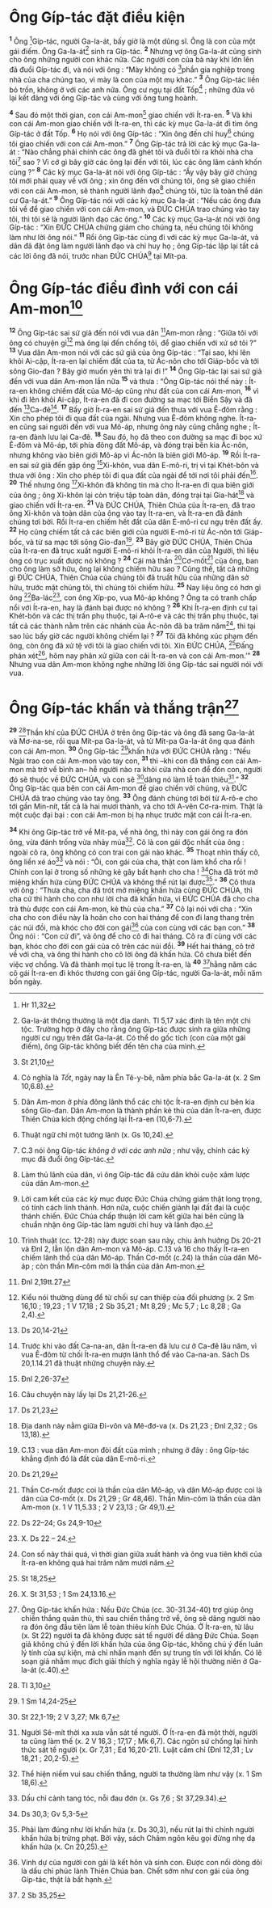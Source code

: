 # Ông Gíp-tác đặt điều kiện
<sup><b>1</b></sup> Ông [^1*]Gíp-tác, người Ga-la-át, bấy giờ là một dũng sĩ. Ông là con của một gái điếm. Ông Ga-la-át[^1] sinh ra Gíp-tác. <sup><b>2</b></sup> Nhưng vợ ông Ga-la-át cũng sinh cho ông những người con khác nữa. Các người con của bà này khi lớn lên đã đuổi Gíp-tác đi, và nói với ông : “Mày không có [^2*]phần gia nghiệp trong nhà của cha chúng tao, vì mày là con của một mụ khác.” <sup><b>3</b></sup> Ông Gíp-tác liền bỏ trốn, không ở với các anh nữa. Ông cư ngụ tại đất Tốp[^2] ; những đứa vô lại kết đảng với ông Gíp-tác và cùng với ông tung hoành.

<sup><b>4</b></sup> Sau đó một thời gian, con cái Am-mon[^3] giao chiến với Ít-ra-en. <sup><b>5</b></sup> Và khi con cái Am-mon giao chiến với Ít-ra-en, thì các kỳ mục Ga-la-át đi tìm ông Gíp-tác ở đất Tốp. <sup><b>6</b></sup> Họ nói với ông Gíp-tác : “Xin ông đến chỉ huy[^4] chúng tôi giao chiến với con cái Am-mon.” <sup><b>7</b></sup> Ông Gíp-tác trả lời các kỳ mục Ga-la-át : “Nào chẳng phải chính các ông đã ghét tôi và đuổi tôi ra khỏi nhà cha tôi[^5] sao ? Vì cớ gì bây giờ các ông lại đến với tôi, lúc các ông lâm cảnh khốn cùng ?” <sup><b>8</b></sup> Các kỳ mục Ga-la-át nói với ông Gíp-tác : “Ấy vậy bây giờ chúng tôi mới phải quay về với ông ; xin ông đến với chúng tôi, ông sẽ giao chiến với con cái Am-mon, sẽ thành người lãnh đạo[^6] chúng tôi, tức là toàn thể dân cư Ga-la-át.” <sup><b>9</b></sup> Ông Gíp-tác nói với các kỳ mục Ga-la-át : “Nếu các ông đưa tôi về để giao chiến với con cái Am-mon, và ĐỨC CHÚA trao chúng vào tay tôi, thì tôi sẽ là người lãnh đạo các ông.” <sup><b>10</b></sup> Các kỳ mục Ga-la-át nói với ông Gíp-tác : “Xin ĐỨC CHÚA chứng giám cho chúng ta, nếu chúng tôi không làm như lời ông nói.” <sup><b>11</b></sup> Rồi ông Gíp-tác cùng đi với các kỳ mục Ga-la-át, và dân đã đặt ông làm người lãnh đạo và chỉ huy họ ; ông Gíp-tác lặp lại tất cả các lời ông đã nói, trước nhan ĐỨC CHÚA[^7] tại Mít-pa.

# Ông Gíp-tác điều đình với con cái Am-mon[^8]
<sup><b>12</b></sup> Ông Gíp-tác sai sứ giả đến nói với vua dân [^3*]Am-mon rằng : “Giữa tôi với ông có chuyện gì[^9] mà ông lại đến chống tôi, để giao chiến với xứ sở tôi ?” <sup><b>13</b></sup> Vua dân Am-mon nói với các sứ giả của ông Gíp-tác : “Tại sao, khi lên khỏi Ai-cập, Ít-ra-en lại chiếm đất của ta, từ Ác-nôn cho tới Giáp-bốc và tới sông Gio-đan ? Bây giờ muốn yên thì trả lại đi !” <sup><b>14</b></sup> Ông Gíp-tác lại sai sứ giả đến với vua dân Am-mon lần nữa <sup><b>15</b></sup> và thưa : “Ông Gíp-tác nói thế này : Ít-ra-en không chiếm đất của Mô-áp cũng như đất của con cái Am-mon, <sup><b>16</b></sup> vì khi đi lên khỏi Ai-cập, Ít-ra-en đã đi con đường sa mạc tới Biển Sậy và đã đến [^4*]Ca-đê[^10]. <sup><b>17</b></sup> Bấy giờ Ít-ra-en sai sứ giả đến thưa với vua Ê-đôm rằng : Xin cho phép tôi đi qua đất của ngài. Nhưng vua Ê-đôm không nghe. Ít-ra-en cũng sai người đến với vua Mô-áp, nhưng ông này cũng chẳng nghe ; Ít-ra-en đành lưu lại Ca-đê. <sup><b>18</b></sup> Sau đó, họ đã theo con đường sa mạc đi bọc xứ Ê-đôm và Mô-áp, tới phía đông đất Mô-áp, và đóng trại bên kia Ác-nôn, nhưng không vào biên giới Mô-áp vì Ác-nôn là biên giới Mô-áp. <sup><b>19</b></sup> Rồi Ít-ra-en sai sứ giả đến gặp ông [^5*]Xi-khôn, vua dân E-mô-ri, trị vì tại Khét-bôn và thưa với ông : Xin cho phép tôi đi qua đất của ngài để tới nơi tôi phải đến[^11]. <sup><b>20</b></sup> Thế nhưng ông [^6*]Xi-khôn đã không tin mà cho Ít-ra-en đi qua biên giới của ông ; ông Xi-khôn lại còn triệu tập toàn dân, đóng trại tại Gia-hát[^12] và giao chiến với Ít-ra-en. <sup><b>21</b></sup> Và ĐỨC CHÚA, Thiên Chúa của Ít-ra-en, đã trao ông Xi-khôn và toàn dân của ông vào tay Ít-ra-en, và Ít-ra-en đã đánh chúng tơi bời. Rồi Ít-ra-en chiếm hết đất của dân E-mô-ri cư ngụ trên đất ấy. <sup><b>22</b></sup> Họ cũng chiếm tất cả các biên giới của người E-mô-ri từ Ác-nôn tới Giáp-bốc, và từ sa mạc tới sông Gio-đan[^13]. <sup><b>23</b></sup> Bây giờ ĐỨC CHÚA, Thiên Chúa của Ít-ra-en đã trục xuất người E-mô-ri khỏi Ít-ra-en dân của Người, thì liệu ông có trục xuất được nó không ? <sup><b>24</b></sup> Cái mà thần [^7*]Cơ-mốt[^14] của ông, ban cho ông làm sở hữu, ông lại không chiếm hữu sao ? Cũng thế, tất cả những gì ĐỨC CHÚA, Thiên Chúa của chúng tôi đã truất hữu của những dân sở hữu, trước mặt chúng tôi, thì chúng tôi chiếm hữu. <sup><b>25</b></sup> Nay liệu ông có hơn gì ông [^8*]Ba-lác[^15], con ông Xíp-po, vua Mô-áp không ? Ông ta có tranh chấp nổi với Ít-ra-en, hay là đánh bại được nó không ? <sup><b>26</b></sup> Khi Ít-ra-en định cư tại Khét-bôn và các thị trấn phụ thuộc, tại A-rô-e và các thị trấn phụ thuộc, tại tất cả các thành nằm trên các nhánh của Ác-nôn đã ba trăm năm[^16], thì tại sao lúc bấy giờ các người không chiếm lại ? <sup><b>27</b></sup> Tôi đã không xúc phạm đến ông, còn ông đã xử tệ với tôi là giao chiến với tôi. Xin ĐỨC CHÚA, [^9*]Đấng phán xét[^17], hôm nay phân xử giữa con cái Ít-ra-en và con cái Am-mon.’” <sup><b>28</b></sup> Nhưng vua dân Am-mon không nghe những lời ông Gíp-tác sai người nói với vua.

# Ông Gíp-tác khấn và thắng trận[^18]
<sup><b>29</b></sup> [^10*]Thần khí của ĐỨC CHÚA ở trên ông Gíp-tác và ông đã sang Ga-la-át và Mơ-na-se, rồi qua Mít-pa Ga-la-át, và từ Mít-pa Ga-la-át ông qua đánh con cái Am-mon. <sup><b>30</b></sup> Ông Gíp-tác [^11*]khấn hứa với ĐỨC CHÚA rằng : “Nếu Ngài trao con cái Am-mon vào tay con, <sup><b>31</b></sup> thì –khi con đã thắng con cái Am-mon mà trở về bình an– hễ người nào ra khỏi cửa nhà con để đón con, người đó sẽ thuộc về ĐỨC CHÚA, và con sẽ [^12*]dâng nó làm lễ toàn thiêu[^19].” <sup><b>32</b></sup> Ông Gíp-tác qua bên con cái Am-mon để giao chiến với chúng, và ĐỨC CHÚA đã trao chúng vào tay ông. <sup><b>33</b></sup> Ông đánh chúng tơi bời từ A-rô-e cho tới gần Min-nít, tất cả là hai mươi thành, và cho tới A-vên Cơ-ra-mim. Thật là một cuộc đại bại : con cái Am-mon bị hạ nhục trước mặt con cái Ít-ra-en.

<sup><b>34</b></sup> Khi ông Gíp-tác trở về Mít-pa, về nhà ông, thì này con gái ông ra đón ông, vừa đánh trống vừa nhảy múa[^20]. Cô là con gái độc nhất của ông : ngoài cô ra, ông không có con trai con gái nào khác. <sup><b>35</b></sup> Thoạt nhìn thấy cô, ông liền xé áo[^21] và nói : “Ôi, con gái của cha, thật con làm khổ cha rồi ! Chính con lại ở trong số những kẻ gây bất hạnh cho cha ! [^13*]Cha đã trót mở miệng khấn hứa cùng ĐỨC CHÚA và không thể rút lại được[^22].” <sup><b>36</b></sup> Cô thưa với ông : “Thưa cha, cha đã trót mở miệng khấn hứa cùng ĐỨC CHÚA, thì cha cứ thi hành cho con như lời cha đã khấn hứa, vì ĐỨC CHÚA đã cho cha trả thù được con cái Am-mon, kẻ thù của cha.” <sup><b>37</b></sup> Cô lại nói với cha : “Xin cha cho con điều này là hoãn cho con hai tháng để con đi lang thang trên các núi đồi, mà khóc cho đời con gái[^23] của con cùng với các bạn con.” <sup><b>38</b></sup> Ông nói : “Con cứ đi”, và ông để cho cô đi hai tháng. Cô ra đi cùng với các bạn, khóc cho đời con gái của cô trên các núi đồi. <sup><b>39</b></sup> Hết hai tháng, cô trở về với cha, và ông thi hành cho cô lời ông đã khấn hứa. Cô chưa biết đến việc vợ chồng. Và đã thành mọi tục lệ trong Ít-ra-en, là <sup><b>40</b></sup> [^14*]hằng năm các cô gái Ít-ra-en đi khóc thương con gái ông Gíp-tác, người Ga-la-át, mỗi năm bốn ngày.

[^1]: Ga-la-át thông thường là một địa danh. Tl 5,17 xác định là tên một chi tộc. Trường hợp ở đây cho rằng ông Gíp-tác được sinh ra giữa những người cư ngụ trên đất Ga-la-át. Có thể do gốc tích (con của một gái điếm), ông Gíp-tác không biết đến tên cha của mình.
[^2]: Có nghĩa là <i>Tốt</i>, ngày nay là Ên Tê-y-bê, nằm phía bắc Ga-la-át (x. 2 Sm 10,6.8).
[^3]: Dân Am-mon ở phía đông lãnh thổ các chi tộc Ít-ra-en định cư bên kia sông Gio-đan. Dân Am-mon là thành phần kẻ thù của dân Ít-ra-en, được Thiên Chúa kích động chống lại Ít-ra-en (10,6-7).
[^4]: Thuật ngữ chỉ một tướng lãnh (x. Gs 10,24).
[^5]: C.3 nói ông Gíp-tác <i>không ở với các anh nữa</i> ; như vậy, chính các kỳ mục đã đuổi ông Gíp-tác.
[^6]: Làm thủ lãnh của dân, vì ông Gíp-tác đã cứu dân khỏi cuộc xâm lược của dân Am-mon.
[^7]: Lời cam kết của các kỳ mục được Đức Chúa chứng giám thật long trọng, có tính cách linh thánh. Hơn nữa, cuộc chiến giành lại đất đai là cuộc thánh chiến. Đức Chúa chấp thuận lời cam kết giữa hai bên cũng là chuẩn nhận ông Gíp-tác làm người chỉ huy và lãnh đạo.
[^8]: Trình thuật (cc. 12-28) này được soạn sau này, chịu ảnh hưởng Ds 20-21 và Đnl 2, lẫn lộn dân Am-mon và Mô-áp. C.13 và 16 cho thấy Ít-ra-en chiếm lãnh thổ của dân Mô-áp. Thần Cơ-mốt (c.24) là thần của dân Mô-áp ; còn thần Min-côm mới là thần của dân Am-mon.
[^9]: Kiểu nói thường dùng để từ chối sự can thiệp của đối phương (x. 2 Sm 16,10 ; 19,23 ; 1 V 17,18 ; 2 Sb 35,21 ; Mt 8,29 ; Mc 5,7 ; Lc 8,28 ; Ga 2,4).
[^10]: Trước khi vào đất Ca-na-an, dân Ít-ra-en đã lưu cư ở Ca-đê lâu năm, vì vua Ê-đôm từ chối Ít-ra-en mượn lãnh thổ để vào Ca-na-an. Sách Ds 20,1.14.21 đã thuật những chuyện này.
[^11]: Câu chuyện này lấy lại Ds 21,21-26.
[^12]: Địa danh này nằm giữa Đi-vôn và Mê-đơ-va (x. Ds 21,23 ; Đnl 2,32 ; Gs 13,18).
[^13]: C.13 : vua dân Am-mon đòi đất của mình ; nhưng ở đây : ông Gíp-tác khẳng định đó là đất của dân E-mô-ri.
[^14]: Thần Cơ-mốt được coi là thần của dân Mô-áp, và dân Mô-áp được coi là dân của Cơ-mốt (x. Ds 21,29 ; Gr 48,46). Thần Min-côm là thần của dân Am-mon (x. 1 V 11,5.33 ; 2 V 23,13 ; Gr 49,1).
[^15]: X. Ds 22 – 24.
[^16]: Con số này thái quá, vì thời gian giữa xuất hành và ông vua tiên khởi của Ít-ra-en không quá hai trăm năm mươi năm.
[^17]: X. St 31,53 ; 1 Sm 24,13.16.
[^18]: Ông Gíp-tác khấn hứa : Nếu Đức Chúa (cc. 30-31.34-40) trợ giúp ông chiến thắng quân thù, thì sau chiến thắng trở về, ông sẽ dâng người nào ra đón ông đầu tiên làm lễ toàn thiêu kính Đức Chúa. Ở Ít-ra-en, từ lâu (x. St 22) người ta đã không được sát tế người để dâng Đức Chúa. Soạn giả không chú ý đến lời khấn hứa của ông Gíp-tác, không chú ý đến luân lý tính của sự kiện, mà chỉ nhấn mạnh đến sự trung tín với lời khấn. Có lẽ soạn giả nhằm mục đích giải thích ý nghĩa ngày lễ hội thường niên ở Ga-la-át (c.40).
[^19]: Người Sê-mít thời xa xưa vẫn sát tế người. Ở Ít-ra-en đã một thời, người ta cũng làm thế (x. 2 V 16,3 ; 17,17 ; Mk 6,7). Các ngôn sứ chống lại hình thức sát tế người (x. Gr 7,31 ; Ed 16,20-21). Luật cấm chỉ (Đnl 12,31 ; Lv 18,21 ; 20,2-5).
[^20]: Thể hiện niềm vui sau chiến thắng, người ta thường làm như vậy (x. 1 Sm 18,6).
[^21]: Dấu chỉ cảnh tang tóc, nỗi đau đớn (x. Gs 7,6 ; St 37,29.34).
[^22]: Phải làm đúng như lời khấn hứa (x. Ds 30,3), nếu rút lại thì chính người khấn hứa bị trừng phạt. Bởi vậy, sách Châm ngôn kêu gọi đừng nhẹ dạ khấn hứa (x. Cn 20,25).
[^23]: Vinh dự của người con gái là kết hôn và sinh con. Được con nối dòng dõi là dấu chỉ phúc lành Thiên Chúa ban. Chết sớm như con gái của ông Gíp-tác, thật là bất hạnh.
[^1*]: Hr 11,32
[^2*]: St 21,10
[^3*]: Đnl 2,19tt.27
[^4*]: Ds 20,14-21
[^5*]: Đnl 2,26-37
[^6*]: Ds 21,23
[^7*]: Ds 21,29
[^8*]: Ds 22–24; Gs 24,9-10
[^9*]: St 18,25
[^10*]: Tl 3,10
[^11*]: 1 Sm 14,24-25
[^12*]: St 22,1-19; 2 V 3,27; Mk 6,7
[^13*]: Ds 30,3; Gv 5,3-5
[^14*]: 2 Sb 35,25
